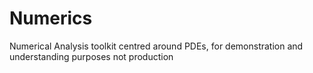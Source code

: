 # Numerics
Numerical Analysis toolkit centred around PDEs, for demonstration and understanding purposes not production
